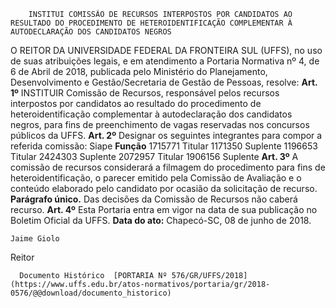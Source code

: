         INSTITUI COMISSÃO DE RECURSOS INTERPOSTOS POR CANDIDATOS AO RESULTADO DO PROCEDIMENTO DE HETEROIDENTIFICAÇÃO COMPLEMENTAR À AUTODECLARAÇÃO DOS CANDIDATOS NEGROS  

 O REITOR DA UNIVERSIDADE FEDERAL DA FRONTEIRA SUL (UFFS), no uso de suas atribuições legais, e em atendimento a Portaria Normativa nº 4, de 6 de Abril de 2018, publicada pelo Ministério do Planejamento, Desenvolvimento e Gestão/Secretaria de Gestão de Pessoas, resolve:   **Art. 1º** INSTITUIR Comissão de Recursos, responsável pelos recursos interpostos por candidatos ao resultado do procedimento de heteroidentificação complementar à autodeclaração dos candidatos negros, para fins de preenchimento de vagas reservadas nos concursos públicos da UFFS.   **Art. 2º** Designar os seguintes integrantes para compor a referida comissão:     Siape   **Função**      1715771   Titular     1171350   Suplente     1196653   Titular     2424303   Suplente     2072957   Titular     1906156   Suplente       **Art. 3º** A comissão de recursos considerará a filmagem do procedimento para fins de heteroidentificação, o parecer emitido pela Comissão de Avaliação e o conteúdo elaborado pelo candidato por ocasião da solicitação de recurso. **Parágrafo único.** Das decisões da Comissão de Recursos não caberá recurso.   **Art. 4º** Esta Portaria entra em vigor na data de sua publicação no Boletim Oficial da UFFS.      **Data do ato:** Chapecó-SC, 08 de junho de 2018.   
 

    Jaime Giolo   
 Reitor 

      Documento Histórico  [PORTARIA Nº 576/GR/UFFS/2018](https://www.uffs.edu.br/atos-normativos/portaria/gr/2018-0576/@@download/documento_historico)     
      